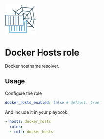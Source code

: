 <img src="/logos/docker_hosts.png" alt="docker_hosts logo" width="100" height="100">

# Docker Hosts role

Docker hostname resolver.

## Usage

Configure the role.

```yml
docker_hosts_enabled: false # default: true
```

And include it in your playbook.

```yml
- hosts: docker_hosts
  roles:
  - role: docker_hosts
```
